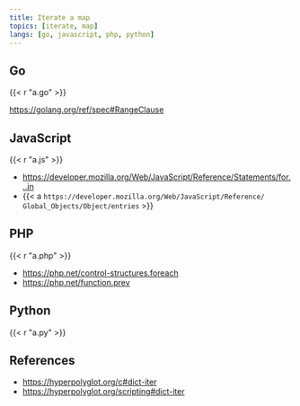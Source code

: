 ```yaml
---
title: Iterate a map
topics: [iterate, map]
langs: [go, javascript, php, python]
---
```


## Go

{{< r "a.go" >}}

<https://golang.org/ref/spec#RangeClause>

## JavaScript

{{< r "a.js" >}}

- <https://developer.mozilla.org/Web/JavaScript/Reference/Statements/for...in>
- {{< a `https://developer.mozilla.org/Web/JavaScript/Reference/
   Global_Objects/Object/entries` >}}

## PHP

{{< r "a.php" >}}

- <https://php.net/control-structures.foreach>
- <https://php.net/function.prev>

## Python

{{< r "a.py" >}}

## References

- <https://hyperpolyglot.org/c#dict-iter>
- <https://hyperpolyglot.org/scripting#dict-iter>

